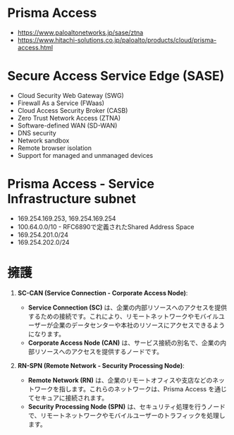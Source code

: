 # Prisma Access
- https://www.paloaltonetworks.jp/sase/ztna
- https://www.hitachi-solutions.co.jp/paloalto/products/cloud/prisma-access.html
# Secure Access Service Edge (SASE)
- Cloud Security Web Gateway (SWG)
- Firewall As a Service (FWaas)
- Cloud Access Security Broker (CASB)
- Zero Trust Network Access (ZTNA)
- Software-defined WAN (SD-WAN)
- DNS security
- Network sandbox
- Remote browser isolation
- Support for managed and unmanaged devices
# Prisma Access - Service Infrastructure subnet
- 169.254.169.253, 169.254.169.254
- 100.64.0.0/10 - RFC6890で定義されたShared Address Space
- 169.254.201.0/24
- 169.254.202.0/24
# 擁護
1. **SC-CAN (Service Connection - Corporate Access Node)**:
   - **Service Connection (SC)** は、企業の内部リソースへのアクセスを提供するための接続です。これにより、リモートネットワークやモバイルユーザーが企業のデータセンターや本社のリソースにアクセスできるようになります。
   - **Corporate Access Node (CAN)** は、サービス接続の別名で、企業の内部リソースへのアクセスを提供するノードです。

2. **RN-SPN (Remote Network - Security Processing Node)**:
   - **Remote Network (RN)** は、企業のリモートオフィスや支店などのネットワークを指します。これらのネットワークは、Prisma Access を通じてセキュアに接続されます。
   - **Security Processing Node (SPN)** は、セキュリティ処理を行うノードで、リモートネットワークやモバイルユーザーのトラフィックを処理します。
